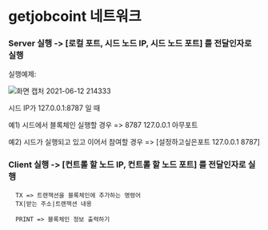 # getjobcoint 네트워크
### Server 실행 -> [로컬 포트, 시드 노드 IP, 시드 노드 포트] 를 전달인자로 실행

실행예제:

![화면 캡처 2021-06-12 214333](https://user-images.githubusercontent.com/39405316/121776385-80840c00-cbc7-11eb-831a-d2d925df0167.png)

시드 IP가 127.0.0.1:8787 일 때

예1) 시드에서 블록체인 실행할 경우 => 8787 127.0.0.1 아무포트

예2) 시드가 실행되고 있고 이어서 참여할 경우 => [설정하고싶은포트 127.0.0.1 8787]


### Client 실행 -> [컨트롤 할 노드 IP, 컨트롤 할 노드 포트] 를 전달인자로 실행

   
   
      TX => 트랜잭션을 블록체인에 추가하는 명령어
      TX|받는 주소|트랜잭션 내용

      PRINT => 블록체인 정보 출력하기

 
